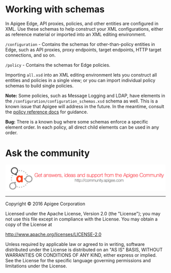 # Working with schemas

In Apigee Edge, API proxies, policies, and other entities are configured in XML. Use these schemas to help construct your XML configurations, either as reference material or imported into an XML editing environment.

`/configuration` - Contains the schemas for other-than-policy entities in Edge, such as API proxies, proxy endpoints, target endpoints, HTTP target connections, and so on.

`/policy` - Contains the schemas for Edge policies.

Importing `all.xsd` into an XML editing environment lets you construct all entities and policies in a single view; or you can import individual policy schemas to build single policies.

**Note:** Some policies, such as Message Logging and LDAP, have elements in the `/configuration/configuration_schemas.xsd` schema as well. This is a known issue that Apigee will address in the future. In the meantime, consult the [policy reference docs](http://apigee.com/docs/api-services/reference/reference-overview-policy) for guidance.

**Bug:** There is a known bug where some schemas enforce a specific element order. In each policy, all direct child elements can be used in any order.

# Ask the community

[![alt text](../images/apigee-community.png "Apigee Community is a great place to ask questions and find answers about developing API proxies. ")](https://community.apigee.com?via=github)

---

Copyright © 2016 Apigee Corporation

Licensed under the Apache License, Version 2.0 (the "License"); you may not use
this file except in compliance with the License. You may obtain a copy
of the License at

http://www.apache.org/licenses/LICENSE-2.0

Unless required by applicable law or agreed to in writing, software
distributed under the License is distributed on an "AS IS" BASIS,
WITHOUT WARRANTIES OR CONDITIONS OF ANY KIND, either express or implied.
See the License for the specific language governing permissions and
limitations under the License.
